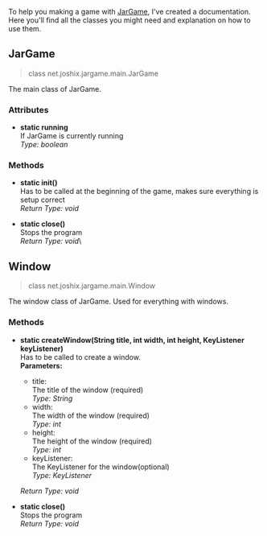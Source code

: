 To help you making a game with [JarGame](https://github.com/Joshyx/JarGame), I've created a documentation. Here you'll find all the classes you might need and explanation on how to use them.




## JarGame
> class net.joshix.jargame.main.JarGame

The main class of JarGame.

### Attributes
* **static running**\
  If JarGame is currently running\
  _Type: boolean_

### Methods
* **static init()**\
  Has to be called at the beginning of the game, makes sure everything is setup correct\
  _Return Type: void_
  
* **static close()**\
  Stops the program\
  _Return Type: void_\
  
  
## Window
> class net.joshix.jargame.main.Window

The window class of JarGame. Used for everything with windows.

### Methods
* **static createWindow(String title, int width, int height, KeyListener keyListener)**\
  Has to be called to create a window.\
  **Parameters:**
  * title:\
    The title of the window (required)\
    _Type: String_
  * width:\
    The width of the window (required)\
    _Type: int_
  * height:\
    The height of the window (required)\
    _Type: int_
  * keyListener:\
    The KeyListener for the window(optional)\
    _Type: KeyListener_

  _Return Type: void_
  
* **static close()**\
  Stops the program\
  _Return Type: void_
